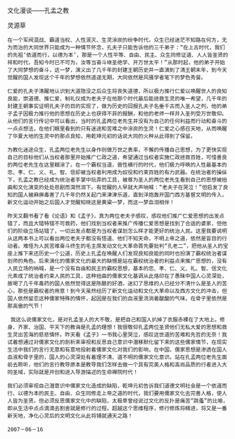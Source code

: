 文化漫谈——孔孟之教

灵源草


    在一个军阀混战、霸道当权、人性泯灭、生灵涂炭的纷争时代，众生已经迷茫不知路在何方，无为而治的大同世界只能成为一种情节怀念，孔夫子只能告诉他的三千弟子：“在上古时代，我们的先祖‘依道而行，以德为本’，那是一个人性平等、自由、民主、众生同修证道、人人皆圣贤的祥和时代，吾知今时已不可为，汝等当奋斗继圣绝学、开万世太平！”从那时起，他的弟子开始了大同梦想的奋斗，这一梦，演义出了几千年的封建王朝历史并一直演到了清王朝末年，到今天觉醒的国人发现这个千年的梦想依然遥遥无期，大同依然是风骚学者笔下的梦色秀餐。

    仁爱的孔夫子清醒地认识到大道隐没之后众生将丧失道德，所以极力推行仁爱以唤醒世人的良知良能，崇道德、推仁爱、制礼仪成为老夫子在他那个时代最后能拯救生灵的唯一希望，几千年的封建王朝事实证明孔夫子的目的实现了，做为历史的回报孔夫子名垂千古而入圣人之列，他的弟子孟子因极力推行他的思想在历史上也获得不菲的报酬，和他的老师一样并入圣列受万世敬仰。从他们的言行传记中可以看出，当时的孔孟两位老先生并没有为自己的任何利益而行动和奋斗的一点点想法，在他们眼里看到的只有迷途和苦难之中涂炭的生灵！仁爱之心感召天地，从而唤醒了华夏大地的生灵中的那点良知，用乾坤元初的话说大同的火种从此得到了保留。

    为教化迷途众生，孔孟两位老先生以身作则做万世之表率，不懈的传播自己思想，为了更快实现自己的目标他们从当权者那里开始推广仁政之道，希望通过当权者实施仁政拯救百姓，可惜善良的两位老先生在这里糊涂了。在一个霸权当道，兽性横行的时代，他们极力呼唤的人性最基本的忠、孝、仁、义、礼、智、信却被当权者利用成为奴役和约束百姓的有力武器。在统治者的操纵下，孔孟之教已经成为统治者手掌中玩弄的工具，被尊为圣人的两位老先生看到自己的思想被扭曲和文化演变的处处悲剧而潸然泪下。有觉醒的人早就大声呐喊：“老夫子在哭泣！”但启发了良知的国人被麻痹毒害了几千年仍然关起门来津津乐道，直到洋炮轰开国门西方基督文明的传入，新文化运动开始之后国人才觉醒知晓这是黄粱一梦，而这一梦血泪相伴！

    昨天又翻书看了看《论语》和《孟子》，真为两位老夫子感叹，感叹他们推广仁爱思想的出发点错了，而且大错特错不可救药，他们找到当权者来推广传播仁爱思想是找到了合适的婆家，但他们的阶级立场站错了，一切出发点都是为当权者谋划怎么样才能更好的统治人民。这里我要说明从这两本书上可以看出两位老夫子都没有悟道、他们不知天命，不明上帝之道，依然是盲目的行动者。难怪为人民苦难奋斗终生的毛主席发动文化大革命首先要批判“孔老二”，把他从圣人的宝座上推下来还历史一个公道，历史上孔孟在唤醒人们发现良知良能的同时也扮演了霸权统治者谋划师的角色。后来演化的儒家文化的最大的缺憾是站在霸权统治者的利益点来推广思想的，没有人民立场的呐喊，是一个没有自由和民主的霸权思想，基本的忠、孝、仁、义、礼、智、信文化元素成了统治者约束人民的工具，这种扭曲的儒家文化基调从此烙印在了愚昧中国人心灵深处，故喝了几千年毒药的国人依然觉得这是陈酿的好酒，迷幻了思维的人已经分不清什么是圣人的苦心，那些是霸权者的用意！到今天虽然经历了新文化运动和文化大革命以及西方文化的冲击，但国人依然留恋这种儒家特殊的情怀，起因是在我们的血液里流淌着酸酸的气味，在骨子里依然是那高傲的气节！

     我这么说儒家文化，是对孔孟圣人的大不敬，是把自己和国人扒掉了衣服赤裸在了大地上。修身、齐家、治国、平天下的教诲是孔孟的理想！我很敬仰孔孟两位圣贤他们无私大爱的思想和救生灵出苦海的慈悲情怀。昨天看《孟子》一书我心里哭泣，感叹这世道的苦难和先哲的无奈！我试着想通过对儒家文化的剖析来审视和反思自己意识中潜移默化留下来的这些儒家情节，在现实生活中我们的言行无意和有意地投射着儒家文化对我们的影响，在中国，儒家思想是渗透在国人血液和骨子里的，国人的心灵深处有着理不清、道不明的儒家文化意识。站在孔孟两位老先生面前去聆听，他们的言行教导原本是教导我们怎样去做一个具有完美人格和高尚品质的行者进入大同圣域，实际就是开创和进入导游描述的生命禅院时代！

    我们必须审视自己潜意识中儒家文化造成的缺陷，乾坤元初告诉我们道德文明社会是一个依道而行、以德为本的民主、自由、众生同修走上帝之道的时代，我们要用儒家文化去完善人格，使人人皆为圣贤。但必须反思儒家文化中的缺陷，太极草曾经说过文化的反扑是痛苦“跳蚤”的比喻，即从生活中点点滴滴去割舍就是修行的过程。超越这个思维程序，修行修炼将精进，将又是一番新天地，净化心灵后的文明文化从此将铺就通天之路！

    2007－06－16




